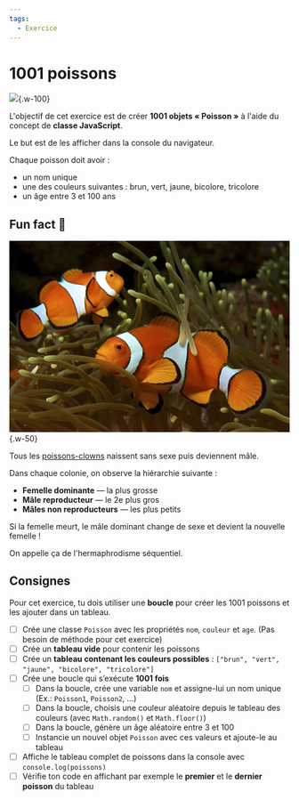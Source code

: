 ```yaml
---
tags:
  - Exercice
---
```


# 1001 poissons

![](./1001poissons.gif){.w-100}

L'objectif de cet exercice est de créer **1001 objets « Poisson »** à l'aide du concept de **classe JavaScript**.

Le but est de les afficher dans la console du navigateur.

Chaque poisson doit avoir :

* un nom unique
* une des couleurs suivantes : brun, vert, jaune, bicolore, tricolore
* un âge entre 3 et 100 ans

## Fun fact 🐠

![](./Amphiprion_ocellaris_(Clown_anemonefish)_by_Nick_Hobgood.jpg){.w-50}

Tous les [poissons-clowns](https://fr.wikipedia.org/wiki/Poisson-clown) naissent sans sexe puis deviennent mâle.

Dans chaque colonie, on observe la hiérarchie suivante :

- **Femelle dominante** — la plus grosse
- **Mâle reproducteur** — le 2e plus gros
- **Mâles non reproducteurs** — les plus petits

Si la femelle meurt, le mâle dominant change de sexe et devient la nouvelle femelle !

On appelle ça de l'hermaphrodisme séquentiel.

## Consignes

Pour cet exercice, tu dois utiliser une **boucle** pour créer les 1001 poissons et les ajouter dans un tableau.

- [ ] Crée une classe `Poisson` avec les propriétés `nom`, `couleur` et `age`. (Pas besoin de méthode pour cet exercice)
- [ ] Crée un **tableau vide** pour contenir les poissons
- [ ] Crée un **tableau contenant les couleurs possibles** : `["brun", "vert", "jaune", "bicolore", "tricolore"]`
- [ ] Crée une boucle qui s’exécute **1001 fois**
  - [ ] Dans la boucle, crée une variable `nom` et assigne-lui un nom unique (Ex.: `Poisson1`, `Poisson2`, …)
  - [ ] Dans la boucle, choisis une couleur aléatoire depuis le tableau des couleurs (avec `Math.random()` et `Math.floor()`)
  - [ ] Dans la boucle, génère un âge aléatoire entre 3 et 100
  - [ ] Instancie un nouvel objet `Poisson` avec ces valeurs et ajoute-le au tableau
- [ ] Affiche le tableau complet de poissons dans la console avec `console.log(poissons)`
- [ ] Vérifie ton code en affichant par exemple le **premier** et le **dernier poisson** du tableau
